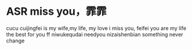 # ASR miss you，霏霏
cucu
cuijingfei is my wife,my life, my love
i miss you, feifei
you are my life
the best for you ff
niwukequdai
needyou
nizaishenbian
something never change
